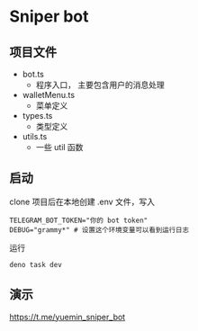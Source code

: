 # Sniper bot

## 项目文件

- bot.ts
  - 程序入口， 主要包含用户的消息处理
- walletMenu.ts
  - 菜单定义
- types.ts
  - 类型定义
- utils.ts
  - 一些 util 函数

## 启动

clone 项目后在本地创建 .env 文件，写入

```
TELEGRAM_BOT_TOKEN="你的 bot token"
DEBUG="grammy*" # 设置这个环境变量可以看到运行日志
```

运行

```
deno task dev
```

## 演示

https://t.me/yuemin_sniper_bot
